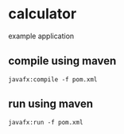 # calculator
example application


## compile using maven
`javafx:compile -f pom.xml`

## run using maven
`javafx:run -f pom.xml`
